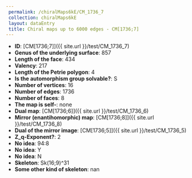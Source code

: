 ```yaml
--- 
 permalink: /chiralMaps6kE/CM_1736_7 
 collection: chiralMaps6kE
 layout: dataEntry
 title: Chiral maps up to 6000 edges - CM[1736;7]
---
```


- **ID**: [CM[1736;7]]({{ site.url }}/test/CM_1736_7)
- **Genus of the underlying surface**: 857
- **Length of the face**: 434
- **Valency**: 217
- **Length of the Petrie polygon**: 4
- **Is the automorphism group solvable?**: S
- **Number of vertices**: 16
- **Number of edges**: 1736
- **Number of faces**: 8
- **The map is self-**: none
- **Dual map**: [CM[1736;6]]({{ site.url }}/test/CM_1736_6)
- **Mirror (enantihomorphic) map**: [CM[1736;8]]({{ site.url }}/test/CM_1736_8)
- **Dual of the mirror image**: [CM[1736;5]]({{ site.url }}/test/CM_1736_5)
- **Z_q-Exponent?**: 2
- **No idea**:  94:8
- **No idea**: Y
- **No idea**: N
- **Skeleton**: Sk(16;9)^31
- **Some other kind of skeleton**: nan
